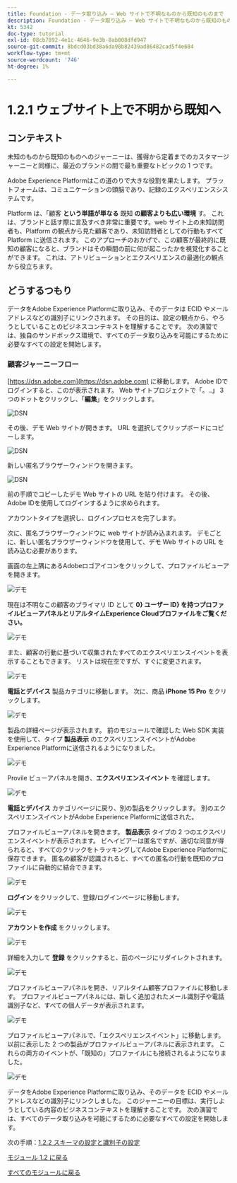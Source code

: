 ```yaml
---
title: Foundation - データ取り込み – Web サイトで不明なものから既知のものまで
description: Foundation - データ取り込み – Web サイトで不明なものから既知のものまで
kt: 5342
doc-type: tutorial
exl-id: 08cb7892-4e1c-4646-9e3b-8ab008dfd947
source-git-commit: 8bdcd03bd38a6da98b82439ad86482cad5f4e684
workflow-type: tm+mt
source-wordcount: '746'
ht-degree: 1%

---
```


# 1.2.1 ウェブサイト上で不明から既知へ

## コンテキスト

未知のものから既知のものへのジャーニーは、獲得から定着までのカスタマージャーニーと同様に、最近のブランドの間で最も重要なトピックの 1 つです。

Adobe Experience Platformはこの道のりで大きな役割を果たします。 プラットフォームは、コミュニケーションの頭脳であり、記録のエクスペリエンスシステムです。

Platform は、「顧客 **という単語が単なる** 既知 **の顧客よりも広い環境** す。 これは、ブランドと話す際に言及すべき非常に重要です。web サイト上の未知訪問者も、Platform の観点から見た顧客であり、未知訪問者としての行動もすべて Platform に送信されます。 このアプローチのおかげで、この顧客が最終的に既知の顧客になると、ブランドはその瞬間の前に何が起こったかを視覚化することができます。 これは、アトリビューションとエクスペリエンスの最適化の観点から役立ちます。

## どうするつもり

データをAdobe Experience Platformに取り込み、そのデータは ECID やメールアドレスなどの識別子にリンクされます。 その目的は、設定の観点から、やろうとしていることのビジネスコンテキストを理解することです。 次の演習では、独自のサンドボックス環境で、すべてのデータ取り込みを可能にするために必要なすべての設定を開始します。

### 顧客ジャーニーフロー

[https://dsn.adobe.com](https://dsn.adobe.com) に移動します。 Adobe IDでログインすると、このが表示されます。 Web サイトプロジェクトで「。..**」** 3 つのドットをクリックし、「**編集**」をクリックします。

![DSN](./../../gettingstarted/gettingstarted/images/web8.png)

その後、デモ Web サイトが開きます。 URL を選択してクリップボードにコピーします。

![DSN](./../../gettingstarted/gettingstarted/images/web3.png)

新しい匿名ブラウザーウィンドウを開きます。

![DSN](./../../gettingstarted/gettingstarted/images/web4.png)

前の手順でコピーしたデモ Web サイトの URL を貼り付けます。 その後、Adobe IDを使用してログインするように求められます。

アカウントタイプを選択し、ログインプロセスを完了します。

次に、匿名ブラウザーウィンドウに web サイトが読み込まれます。 デモごとに、新しい匿名ブラウザーウィンドウを使用して、デモ Web サイトの URL を読み込む必要があります。

画面の左上隅にあるAdobeロゴアイコンをクリックして、プロファイルビューアを開きます。

![デモ](./images/pv1.png)

現在は不明なこの顧客のプライマリ ID として **0} ユーザー ID} を持つプロファイルビューアパネルとリアルタイムExperience Cloudプロファイルをご覧ください。**

![デモ](./images/pv2.png)

また、顧客の行動に基づいて収集されたすべてのエクスペリエンスイベントを表示することもできます。 リストは現在空ですが、すぐに変更されます。

![デモ](./images/pv3.png)

**電話とデバイス** 製品カテゴリに移動します。 次に、商品 **iPhone 15 Pro** をクリックします。

![デモ](./images/pv4.png)

製品の詳細ページが表示されます。 前のモジュールで確認した Web SDK 実装を使用して、タイプ **製品表示** のエクスペリエンスイベントがAdobe Experience Platformに送信されるようになりました。

![デモ](./images/pv5.png)

Provile ビューアパネルを開き、**エクスペリエンスイベント** を確認します。

![デモ](./images/pv6.png)

**電話とデバイス** カテゴリページに戻り、別の製品をクリックします。 別のエクスペリエンスイベントがAdobe Experience Platformに送信された。

プロファイルビューアパネルを開きます。 **製品表示** タイプの 2 つのエクスペリエンスイベントが表示されます。 ビヘイビアーは匿名ですが、適切な同意が得られると、すべてのクリックをトラッキングしてAdobe Experience Platformに保存できます。 匿名の顧客が認識されると、すべての匿名の行動を既知のプロファイルに自動的に結合できます。

![デモ](./images/pv7.png)

**ログイン** をクリックして、登録/ログインページに移動します。

![デモ](./images/pv8.png)

**アカウントを作成** をクリックします。

![デモ](./images/pv9.png)

詳細を入力して **登録** をクリックすると、前のページにリダイレクトされます。

![デモ](./images/pv10.png)

プロファイルビューアパネルを開き、リアルタイム顧客プロファイルに移動します。 プロファイルビューアパネルには、新しく追加されたメール識別子や電話識別子など、すべての個人データが表示されます。

![デモ](./images/pv11.png)

プロファイルビューアパネルで、「エクスペリエンスイベント」に移動します。 以前に表示した 2 つの製品がプロファイルビューアパネルに表示されます。 これらの両方のイベントが、「既知の」プロファイルにも接続されるようになりました。

![デモ](./images/pv12.png)

データをAdobe Experience Platformに取り込み、そのデータを ECID やメールアドレスなどの識別子にリンクしました。 このジャーニーの目標は、実行しようとしている内容のビジネスコンテキストを理解することです。 次の演習では、すべてのデータ取り込みを可能にするために必要なすべての設定を開始します。

次の手順：[1.2.2 スキーマの設定と識別子の設定 ](./ex2.md)

[モジュール 1.2 に戻る](./data-ingestion.md)

[すべてのモジュールに戻る](../../../overview.md)
